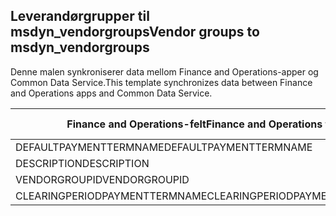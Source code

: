 ## <a name="vendor-groups-to-msdyn_vendorgroups"></a><span data-ttu-id="84ac2-101">Leverandørgrupper til msdyn_vendorgroups</span><span class="sxs-lookup"><span data-stu-id="84ac2-101">Vendor groups to msdyn_vendorgroups</span></span>

<span data-ttu-id="84ac2-102">Denne malen synkroniserer data mellom Finance and Operations-apper og Common Data Service.</span><span class="sxs-lookup"><span data-stu-id="84ac2-102">This template synchronizes data between Finance and Operations apps and Common Data Service.</span></span>

<span data-ttu-id="84ac2-103">Finance and Operations-felt</span><span class="sxs-lookup"><span data-stu-id="84ac2-103">Finance and Operations field</span></span> | <span data-ttu-id="84ac2-104">Tilordningstype</span><span class="sxs-lookup"><span data-stu-id="84ac2-104">Map type</span></span> | <span data-ttu-id="84ac2-105">Annet Dynamics 365-felt</span><span class="sxs-lookup"><span data-stu-id="84ac2-105">Other Dynamics 365 field</span></span> | <span data-ttu-id="84ac2-106">Standardverdi</span><span class="sxs-lookup"><span data-stu-id="84ac2-106">Default value</span></span>
---|---|---|---
<span data-ttu-id="84ac2-107">DEFAULTPAYMENTTERMNAME</span><span class="sxs-lookup"><span data-stu-id="84ac2-107">DEFAULTPAYMENTTERMNAME</span></span> | = | <span data-ttu-id="84ac2-108">msdyn_paymentterms.msdyn_name</span><span class="sxs-lookup"><span data-stu-id="84ac2-108">msdyn_paymentterms.msdyn_name</span></span> | 
<span data-ttu-id="84ac2-109">DESCRIPTION</span><span class="sxs-lookup"><span data-stu-id="84ac2-109">DESCRIPTION</span></span> | = | <span data-ttu-id="84ac2-110">msdyn_description</span><span class="sxs-lookup"><span data-stu-id="84ac2-110">msdyn_description</span></span> | 
<span data-ttu-id="84ac2-111">VENDORGROUPID</span><span class="sxs-lookup"><span data-stu-id="84ac2-111">VENDORGROUPID</span></span> | = | <span data-ttu-id="84ac2-112">msdyn_vendorgroup</span><span class="sxs-lookup"><span data-stu-id="84ac2-112">msdyn_vendorgroup</span></span> | 
<span data-ttu-id="84ac2-113">CLEARINGPERIODPAYMENTTERMNAME</span><span class="sxs-lookup"><span data-stu-id="84ac2-113">CLEARINGPERIODPAYMENTTERMNAME</span></span> | = | <span data-ttu-id="84ac2-114">msdyn_clearingperiodpaymentpermname.msdyn_name</span><span class="sxs-lookup"><span data-stu-id="84ac2-114">msdyn_clearingperiodpaymentpermname.msdyn_name</span></span> | 

